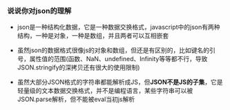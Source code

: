 ### 说说你对json的理解

+ json是一种结构化数据，它是一种数据交换格式，javascript中的json有两种结构，一种是对象，一种是数组，并且两者可以互相嵌套

+ 虽然json的数据格式很像js的对象和数组，但还是有区别的，比如键名的引号，属性值的范围(函数、NaN、undefined、Infinity等等都不行，导致JSON.stringify的深拷贝还有很大的使用限制)

+ 虽然大部分JSON格式的字符串都能解析成JS，但**JSON不是JS的子集**，它是轻量级的文本数据交换格式，并不是编程语言，某些字符串可以被JSON.parse解析，但不能被eval当初js解析

  

